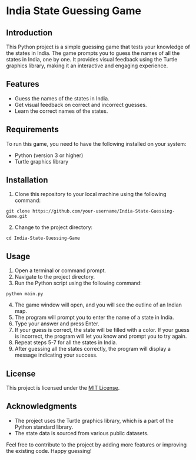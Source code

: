 
# India State Guessing Game

## Introduction
This Python project is a simple guessing game that tests your knowledge of the states in India. The game prompts you to guess the names of all the states in India, one by one. It provides visual feedback using the Turtle graphics library, making it an interactive and engaging experience.

## Features
- Guess the names of the states in India.
- Get visual feedback on correct and incorrect guesses.
- Learn the correct names of the states.

## Requirements
To run this game, you need to have the following installed on your system:
- Python (version 3 or higher)
- Turtle graphics library

## Installation
1. Clone this repository to your local machine using the following command:
```
git clone https://github.com/your-username/India-State-Guessing-Game.git
```
2. Change to the project directory:
```
cd India-State-Guessing-Game
```

## Usage
1. Open a terminal or command prompt.
2. Navigate to the project directory.
3. Run the Python script using the following command:
```
python main.py
```
4. The game window will open, and you will see the outline of an Indian map.
5. The program will prompt you to enter the name of a state in India.
6. Type your answer and press Enter.
7. If your guess is correct, the state will be filled with a color. If your guess is incorrect, the program will let you know and prompt you to try again.
8. Repeat steps 5-7 for all the states in India.
9. After guessing all the states correctly, the program will display a message indicating your success.

## License
This project is licensed under the [MIT License](https://opensource.org/licenses/MIT).

## Acknowledgments
- The project uses the Turtle graphics library, which is a part of the Python standard library.
- The state data is sourced from various public datasets.

Feel free to contribute to the project by adding more features or improving the existing code. Happy guessing!
